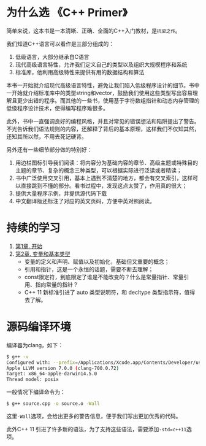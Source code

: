 # 为什么选 《C++ Primer》

简单来说，这本书是一本清晰、正确、全面的C++入门教材，是`抗梁之作`。

我们知道C++语言可以看作是三部分组成的：

1. 低级语言，大部分继承自C语言
2. 现代高级语言特性，允许我们定义自己的类型以及组织大规模程序和系统
3. 标准库，他利用高级特性来提供有用的数据结构和算法

本书一开始就介绍现代高级语言特性，避免让我们陷入低级程序设计的细节。书中一开始就介绍标准库中的类型string和vector，鼓励我们使用这些类型写出容易理解且更少出错的程序。而其他的一些书，使用基于字符数组指针和动态内存管理的低级程序设计技术，使得编写程序难很多。

此外，书中一直强调良好的编程风格，并且对常见的错误想法和陷阱提出了警告。不光告诉我们语法规则的内容，还解释了背后的基本原理，这样我们不仅知其然，还知其所以然，不用去死记硬背。

另外还有一些细节部分做的特别好：

1. 用边栏图标引导我们阅读：将内容分为基础内容的章节、高级主题或特殊目的主题的章节、复杂的概念三种类型，可以根据实际进行泛读或者精读；
2. 书中广泛使用交叉引用，基本上遇到不清楚的地方，都会有交叉索引，这样可以直接跳到不懂的部分。看书过程中，发现这点太赞了，作用真的很大；
3. 提供大量程序示例，并提供源代码下载
4. 中文翻译版还标注了对应的英文页码，方便中英对照阅读。

# 持续的学习

1. [第1章. 开始](chap01)
2. [第2章. 变量和基本类型](chap02)
    * 变量的定义和声明、赋值以及初始化，基础但又重要的概念；
    * 引用和指针，这是一个永恒的话题，需要不断去理解；
    * const限定符，到底限定了谁是不能改变的？什么是常量指针、常量引用、指向常量的指针？
    * C++ 11 新标准引进了 auto 类型说明符，和 decltype 类型指示符，值得去了解。

    
    
# 源码编译环境
编译器为clang，如下：

```bash
$ g++ -v
Configured with: --prefix=/Applications/Xcode.app/Contents/Developer/usr --with-gxx-include-dir=/usr/include/c++/4.2.1
Apple LLVM version 7.0.0 (clang-700.0.72)
Target: x86_64-apple-darwin14.5.0
Thread model: posix
```

一般情况下编译命令为：

```bash
$ g++ source.cpp -o source.o -Wall 
```

这里`-Wall`选项，会给出更多的警告信息，便于我们写出更加优秀的代码。

此外C++ 11 引进了许多新的语法，为了支持这些语法，需要添加`-std=c++11`选项。



